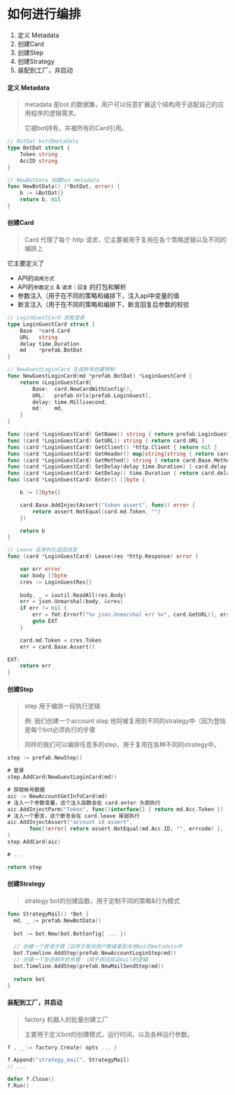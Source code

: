 # 如何进行编排



1. 定义 Metadata
2. 创建Card
3. 创建Step
4. 创建Strategy
5. 装配到工厂，并启动



#### 定义 Metadata

> metadata 是bot 的数据集，用户可以任意扩展这个结构用于适配自己的应用程序的逻辑需求。
>
> 它被bot持有，并被所有的Card引用。

```go
// BotDat bot的metadata
type BotDat struct {
	Token string
	AccID string
}

// NewBotData 创建bot metadata
func NewBotData() (*BotDat, error) {
	b := &BotDat{}
	return b, nil
}
```



#### 创建Card

> Card 代理了每个 http 请求，它主要被用于复用在各个策略逻辑以及不同的编排上

它主要定义了

* API的`调用方式`
* API的`参数定义` & `请求｜回复` 的打包和解析
* 参数注入（用于在不同的策略和编排下，注入api中变量的值
* 断言注入（用于在不同的策略和编排下，断言回复后参数的校验

```go
// LoginGuestCard 游客登录
type LoginGuestCard struct {
	Base  *card.Card
	URL   string
	delay time.Duration
	md    *prefab.BotDat
}

// NewGuestLoginCard 生成账号创建预制
func NewGuestLoginCard(md *prefab.BotDat) *LoginGuestCard {
	return &LoginGuestCard{
		Base:  card.NewCardWithConfig(),
		URL:   prefab.Urls[prefab.LoginGuest],
		delay: time.Millisecond,
		md:    md,
	}
}

func (card *LoginGuestCard) GetName() string { return prefab.LoginGuest }
func (card *LoginGuestCard) GetURL() string { return card.URL }
func (card *LoginGuestCard) GetClient() *http.Client { return nil }
func (card *LoginGuestCard) GetHeader() map[string]string { return card.Base.Header }
func (card *LoginGuestCard) GetMethod() string { return card.Base.Method }
func (card *LoginGuestCard) SetDelay(delay time.Duration) { card.delay = delay }
func (card *LoginGuestCard) GetDelay() time.Duration { return card.delay }
func (card *LoginGuestCard) Enter() []byte {

	b := []byte{}

	card.Base.AddInjectAssert("token assert", func() error {
		return assert.NotEqual(card.md.Token, "")
	})

	return b
}

// Leave 反序列化返回消息
func (card *LoginGuestCard) Leave(res *http.Response) error {

	var err error
	var body []byte
	cres := LoginGuestRes{}
  
	body, _ = ioutil.ReadAll(res.Body)
	err = json.Unmarshal(body, &cres)
	if err != nil {
		err = fmt.Errorf("%v json.Unmarshal err %v", card.GetURL(), err.Error())
		goto EXT
	}

	card.md.Token = cres.Token
	err = card.Base.Assert()

EXT:
	return err
}

```



#### 创建Step

> step 用于编排一段执行逻辑
>
> 例:  我们创建一个account step 他将被复用到不同的strategy中（因为登陆是每个bot必须执行的步骤
>
> 同样的我们可以编排任意多的step，用于复用在各种不同的strategy中。

```go
step := prefab.NewStep()

# 登录
step.AddCard(NewGuestLoginCard(md))

# 获取帐号数据
aic := NewAccountGetInfoCard(md)
# 注入一个参数变量，这个注入函数会在 card.enter 头部执行
aic.AddInjectParm("Token", func()interface{} { return md.Acc.Token })
# 注入一个断言，这个断言会在 card.leave 尾部执行
aic.AddInjectAssert("account id assert", 
       func()error{ return assert.NotEqual(md.Acc.ID, "", errcode) },
)
step.AddCard(aic)

# ...

return step
```



#### 创建Strategy

> strategy bot的创建函数，用于定制不同的策略&行为模式

```go
func StrategyMail() *Bot {
  md, _ := prefab.NewBotData()
  
  bot := bot.New(bot.BotConfig{ ... })
  
  // 创建一个登录步骤（这样才能将用户数据拿到本地bot的metadata中
  bot.Timeline.AddStep(prefab.NewAccountLoginStep(md))
  // 创建一个发送邮件的步骤 （用于测试验证mail的逻辑
  bot.Timeline.AddStep(prefab.NewMailSendStep(md))
  
  return bot
}
```



#### 装配到工厂，并启动

> factory 机器人的批量创建工厂
>
> 主要用于定义bot的创建模式，运行时间，以及各种运行参数。

```go
f , _ := factory.Create( opts ... )

f.Append("strategy_mail", StrategyMail)
// ...

defer f.Close()
f.Run()
```




